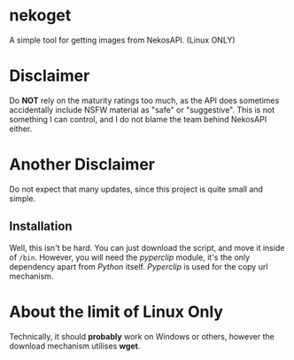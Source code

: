 # nekoget
A simple tool for getting images from NekosAPI. (Linux ONLY)

# Disclaimer
Do **NOT** rely on the maturity ratings too much, as the API does sometimes accidentally include NSFW material as "safe" or "suggestive". This is not something I can control, and I do not blame the team behind NekosAPI either.

# Another Disclaimer
Do not expect that many updates, since this project is quite small and simple.

## Installation
Well, this isn't be hard. You can just download the script, and move it inside of `/bin`.
However, you will need the *pyperclip* module, it's the only dependency apart from *Python* itself. *Pyperclip* is used for the copy url mechanism.

# About the limit of Linux Only
Technically, it should **probably** work on Windows or others, however the download mechanism utilises **wget**.
